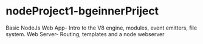# nodeProject1-bgeinnerPriject
Basic NodeJs Web App- Intro to the V8 engine,  modules, event emitters, file system. Web Server- Routing, templates and a node webserver
